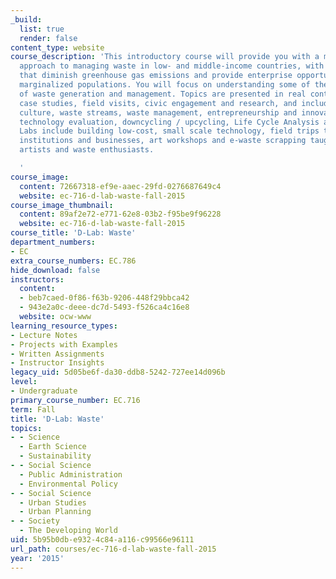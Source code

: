 ```yaml
---
_build:
  list: true
  render: false
content_type: website
course_description: 'This introductory course will provide you with a multidisciplinary
  approach to managing waste in low- and middle-income countries, with strategies
  that diminish greenhouse gas emissions and provide enterprise opportunities for
  marginalized populations. You will focus on understanding some of the multiple dimensions
  of waste generation and management. Topics are presented in real contexts through
  case studies, field visits, civic engagement and research, and include consumer
  culture, waste streams, waste management, entrepreneurship and innovation on waste,
  technology evaluation, downcycling / upcycling, Life Cycle Analysis and waste assessment.
  Labs include building low-cost, small scale technology, field trips to waste-related
  institutions and businesses, art workshops and e-waste scrapping taught by practitioners,
  artists and waste enthusiasts.

  '
course_image:
  content: 72667318-ef9e-aaec-29fd-0276687649c4
  website: ec-716-d-lab-waste-fall-2015
course_image_thumbnail:
  content: 89af2e72-e771-62e8-03b2-f95be9f96228
  website: ec-716-d-lab-waste-fall-2015
course_title: 'D-Lab: Waste'
department_numbers:
- EC
extra_course_numbers: EC.786
hide_download: false
instructors:
  content:
  - beb7caed-0f86-f63b-9206-448f29bbca42
  - 943e2a0c-deee-dc7d-5493-f526ca4c16e8
  website: ocw-www
learning_resource_types:
- Lecture Notes
- Projects with Examples
- Written Assignments
- Instructor Insights
legacy_uid: 5d05be6f-da30-ddb8-5242-727ee14d096b
level:
- Undergraduate
primary_course_number: EC.716
term: Fall
title: 'D-Lab: Waste'
topics:
- - Science
  - Earth Science
  - Sustainability
- - Social Science
  - Public Administration
  - Environmental Policy
- - Social Science
  - Urban Studies
  - Urban Planning
- - Society
  - The Developing World
uid: 5b95b0db-e932-4c84-a116-c99566e96111
url_path: courses/ec-716-d-lab-waste-fall-2015
year: '2015'
---
```

